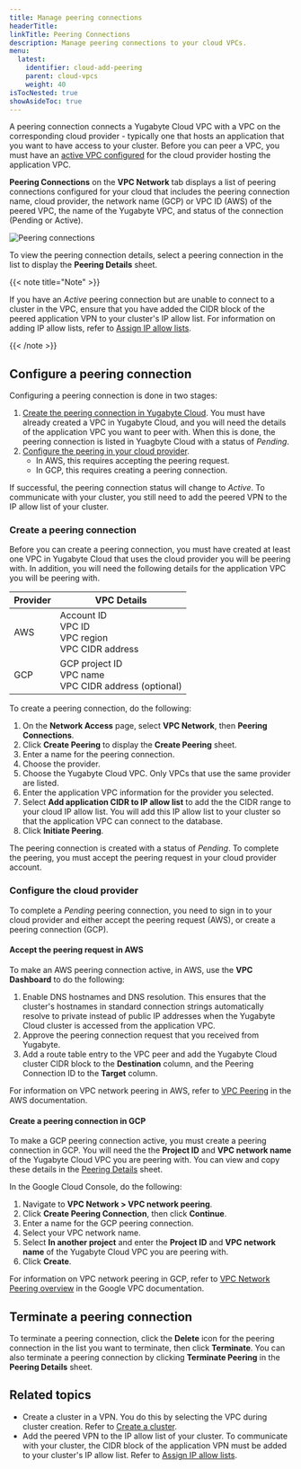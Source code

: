 ```yaml
---
title: Manage peering connections
headerTitle: 
linkTitle: Peering Connections
description: Manage peering connections to your cloud VPCs.
menu:
  latest:
    identifier: cloud-add-peering
    parent: cloud-vpcs
    weight: 40
isTocNested: true
showAsideToc: true
---
```


A peering connection connects a Yugabyte Cloud VPC with a VPC on the corresponding cloud provider - typically one that hosts an application that you want to have access to your cluster. Before you can peer a VPC, you must have an [active VPC configured](../cloud-add-vpc/) for the cloud provider hosting the application VPC.

**Peering Connections** on the **VPC Network** tab displays a list of peering connections configured for your cloud that includes the peering connection name, cloud provider, the network name (GCP) or VPC ID (AWS) of the peered VPC, the name of the Yugabyte VPC, and status of the connection (Pending or Active).

![Peering connections](/images/yb-cloud/cloud-vpc-peering.png)

To view the peering connection details, select a peering connection in the list to display the **Peering Details** sheet.

{{< note title="Note" >}}

If you have an _Active_ peering connection but are unable to connect to a cluster in the VPC, ensure that you have added the CIDR block of the peered application VPN to your cluster's IP allow list. For information on adding IP allow lists, refer to [Assign IP allow lists](../../../cloud-basics/add-connections).

{{< /note >}}

## Configure a peering connection

Configuring a peering connection is done in two stages:

1. [Create the peering connection in Yugabyte Cloud](#create-a-peering-connection). You must have already created a VPC in Yugabyte Cloud, and you will need the details of the application VPC you want to peer with. When this is done, the peering connection is listed in Yuagbyte Cloud with a status of _Pending_.
2. [Configure the peering in your cloud provider](#configure-the-cloud-provider).
    - In AWS, this requires accepting the peering request.
    - In GCP, this requires creating a peering connection.

If successful, the peering connection status will change to _Active_. To communicate with your cluster, you still need to add the peered VPN to the IP allow list of your cluster.

### Create a peering connection

Before you can create a peering connection, you must have created at least one VPC in Yugabyte Cloud that uses the cloud provider you will be peering with. In addition, you will need the following details for the application VPC you will be peering with.

| Provider | VPC Details |
| --- | --- |
| AWS | Account ID<br>VPC ID<br>VPC region<br>VPC CIDR address |
| GCP | GCP project ID<br>VPC name<br>VPC CIDR address (optional) |

To create a peering connection, do the following:

1. On the **Network Access** page, select **VPC Network**, then **Peering Connections**.
1. Click **Create Peering** to display the **Create Peering** sheet.
1. Enter a name for the peering connection.
1. Choose the provider.
1. Choose the Yugabyte Cloud VPC. Only VPCs that use the same provider are listed.
1. Enter the application VPC information for the provider you selected.
1. Select **Add application CIDR to IP allow list** to add the the CIDR range to your cloud IP allow list. You will add this IP allow list to your cluster so that the application VPC can connect to the database.
1. Click **Initiate Peering**.

The peering connection is created with a status of _Pending_. To complete the peering, you must accept the peering request in your cloud provider account.

### Configure the cloud provider

To complete a _Pending_ peering connection, you need to sign in to your cloud provider and either accept the peering request (AWS), or create a peering connection (GCP).

#### Accept the peering request in AWS

To make an AWS peering connection active, in AWS, use the **VPC Dashboard** to do the following:

1. Enable DNS hostnames and DNS resolution. This ensures that the cluster's hostnames in standard connection strings automatically resolve to private instead of public IP addresses when the Yugabyte Cloud cluster is accessed from the application VPC.
1. Approve the peering connection request that you received from Yugabyte.
1. Add a route table entry to the VPC peer and add the Yugabyte Cloud cluster CIDR block to the **Destination** column, and the Peering Connection ID to the **Target** column.

For information on VPC network peering in AWS, refer to [VPC Peering](https://docs.aws.amazon.com/vpc/latest/userguide/vpc-peering.html.) in the AWS documentation.

#### Create a peering connection in GCP

To make a GCP peering connection active, you must create a peering connection in GCP. You will need the the **Project ID** and **VPC network name** of the Yugabyte Cloud VPC you are peering with. You can view and copy these details in the [Peering Details](#view-peering-connection-details) sheet.

In the Google Cloud Console, do the following:

1. Navigate to **VPC Network > VPC network peering**.
1. Click **Create Peering Connection**, then click **Continue**.
1. Enter a name for the GCP peering connection.
1. Select your VPC network name.
1. Select **In another project** and enter the **Project ID** and **VPC network name** of the Yugabyte Cloud VPC you are peering with.
1. Click **Create**.

For information on VPC network peering in GCP, refer to [VPC Network Peering overview](https://cloud.google.com/vpc/docs/vpc-peering.) in the Google VPC documentation.

## Terminate a peering connection

To terminate a peering connection, click the **Delete** icon for the peering connection in the list you want to terminate, then click **Terminate**. You can also terminate a peering connection by clicking **Terminate Peering** in the **Peering Details** sheet.

## Related topics

- Create a cluster in a VPN. You do this by selecting the VPC during cluster creation. Refer to [Create a cluster](../../../cloud-basics/create-clusters).
- Add the peered VPN to the IP allow list of your cluster. To communicate with your cluster, the CIDR block of the application VPN must be added to your cluster's IP allow list. Refer to [Assign IP allow lists](../../../cloud-basics/add-connections).
